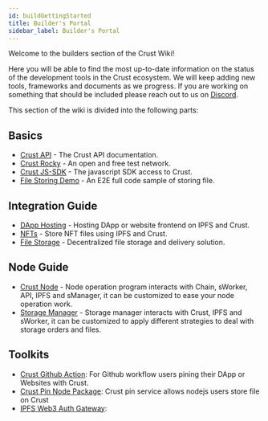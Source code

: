 ```yaml
---
id: buildGettingStarted
title: Builder's Portal
sidebar_label: Builder's Portal
---
```


Welcome to the builders section of the Crust Wiki!

Here you will be able to find the most up-to-date information on the status of the development tools in the Crust ecosystem. We will keep adding new tools, frameworks and documents as we progress. If you are working on something that should be included please reach out to us on [Discord](https://discord.gg/D97GGQndmx).

This section of the wiki is divided into the following parts:

## Basics

- [Crust API](https://apps.crust.network/docs/) - The Crust API documentation.
- [Crust Rocky](build-rocky-guidance.md) - An open and free test network.
- [Crust JS-SDK](https://github.com/crustio/crust.js) - The javascript SDK access to Crust.
- [File Storing Demo](build-file-storing-demo.md) - An E2E full code sample of storing file.

## Integration Guide

- [DApp Hosting](build-integration-website-hosting.md) - Hosting DApp or website frontend on IPFS and Crust.
- [NFTs](build-integration-nft-data.md) - Store NFT files using IPFS and Crust.
- [File Storage](build-integration-content-storage-delivery.md) - Decentralized file storage and delivery solution.

## Node Guide

- [Crust Node](build-node.md) - Node operation program interacts with Chain, sWorker, API, IPFS and sManager, it can be customized to ease your node operation work.
- [Storage Manager](build-smanager.md) - Storage manager interacts with Crust, IPFS and sWorker, it can be customized to apply different strategies to deal with storage orders and files.

## Toolkits

- [Crust Github Action](https://github.com/crustio/ipfs-crust-action): For Github workflow users pining their DApp or Websites with Crust.
- [Crust Pin Node Package](https://github.com/crustio/crust.js/tree/mainnet/packages/crust-pin): Crust pin service allows nodejs users store file on Crust
- [IPFS Web3 Auth Gateway](build-ipfs-web3-auth-gateway.md): 
